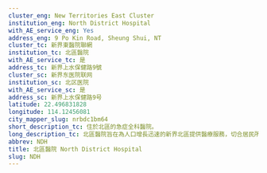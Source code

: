 ```yaml
---
cluster_eng: New Territories East Cluster
institution_eng: North District Hospital
with_AE_service_eng: Yes
address_eng: 9 Po Kin Road, Sheung Shui, NT
cluster_tc: 新界東醫院聯網
institution_tc: 北區醫院
with_AE_service_tc: 是
address_tc: 新界上水保健路9號
cluster_sc: 新界东医院联网
institution_sc: 北区医院
with_AE_service_sc: 是
address_sc: 新界上水保健路9号
latitude: 22.496831828
longitude: 114.12456081
city_mapper_slug: nrbdc1bm64
short_description_tc: 住於北區的急症全科醫院。
long_description_tc: 北區醫院旨在為人口增長迅速的新界北區提供醫療服務，切合居民所需。醫院於1998年分階段運作，提供門診和住院服務，尤其著重日間治療以及社區外展服務。北區醫院慈善信託基金於2007年6月成立，支援醫院改善區內公眾的生理和精神健康。
abbrev: NDH
title: 北區醫院 North District Hospital
slug: NDH
---
```

